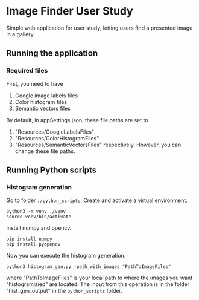 # Image Finder User Study
Simple web application for user study, letting users find a presented image in a gallery

## Running the application
### Required files
First, you need to have
1) Google image labels files
2) Color histogram files
3) Semantic vectors files

By default, in appSettings.json, these file paths are set to
1) "Resources/GoogleLabelsFiles"
2) "Resources/ColorHistogramFiles"
3) "Resources/SemanticVectorsFiles"
respectively. However, you can change these file paths.

## Running Python scripts
### Histogram generation
Go to folder `./python_scripts`. Create and activate a virtual environment.
```
python3 -m venv ./venv
source venv/bin/activate
```
Install numpy and opencv.
```
pip install numpy
pip install pyopencv
```

Now you can execute the histogram generation.
```
python3 histogram_gen.py -path_with_images "PathToImageFiles"
```
where "PathToImageFiles" is your local path to where the images you want "histogramizied" are located.
The input from this operation is in the folder "hist_gen_output" in the `python_scripts` folder.
